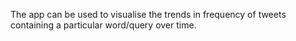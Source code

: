 The app can be used to visualise the trends in frequency of tweets
containing a particular word/query over time.